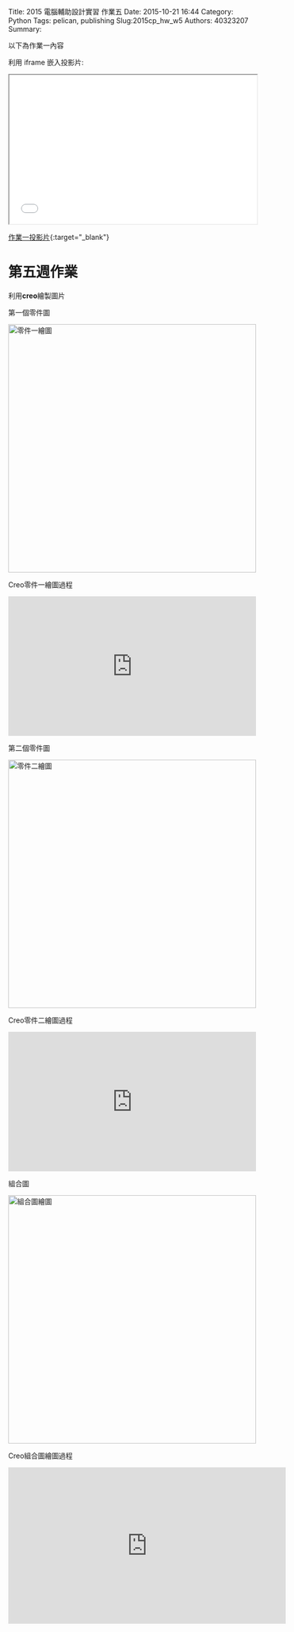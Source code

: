 Title: 2015 電腦輔助設計實習 作業五
Date: 2015-10-21 16:44
Category: Python
Tags: pelican, publishing
Slug:2015cp_hw_w5
Authors: 40323207
Summary: 

以下為作業一內容

利用 iframe 嵌入投影片:

<iframe src="simplest3.html" width="500" height="300"></iframe>

[作業一投影片](simplest3.html){:target="_blank"}

第五週作業
============

利用**creo**繪製圖片

  
第一個零件圖

<img src="https://copy.com/EvIEZ4zeWCGbW4Hc" width="500" alt="零件一繪圖"></img>

Creo零件一繪圖過程

<iframe src="https://player.vimeo.com/video/144716936" width="500" height="281" frameborder="0" webkitallowfullscreen mozallowfullscreen allowfullscreen></iframe> <p>

第二個零件圖

<img src="https://copy.com/HkKLTXFxAFNQedI4" width="500" alt="零件二繪圖"></img>

Creo零件二繪圖過程

<iframe src="https://player.vimeo.com/video/144717069" width="500" height="281" frameborder="0" webkitallowfullscreen mozallowfullscreen allowfullscreen></iframe> <p>

組合圖

<img src="https://copy.com/7tT2YhLeOgAbvDri" width="500" alt="組合圖繪圖"></img>

Creo組合圖繪圖過程

<iframe width="560" height="315" src="https://www.youtube.com/embed/stnm4Ok0iAA" frameborder="0" allowfullscreen></iframe>


